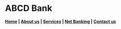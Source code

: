 # ABCD Bank
**[Home](https://github.com/aman-gupta-95/PagesDemo/main/Home.md) | [About us](https://github.com/aman-gupta-95/PagesDemo/main/About-us.md) | [Services](https://github.com/aman-gupta-95/PagesDemo/main/Services.md) | [Net Banking](https://github.com/aman-gupta-95/PagesDemo/main/Net-banking.md) | [Contact us](https://github.com/aman-gupta-95/PagesDemo/main/Contactus.md)** 
